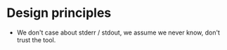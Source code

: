 # Design principles

- We don't case about stderr / stdout, we assume we never know, don't trust the tool.

